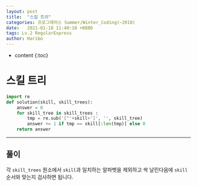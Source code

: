 ```yaml
---
layout: post
title:  "스킬 트리"
categories: 프로그래머스 Summer/Winter_Coding(~2018)
date:   2021-01-18 11:40:18 +0800
tags: Lv.2 RegularExpress
author: Haribo
---
```


* content
{:toc}
# 스킬 트리

```python
import re
def solution(skill, skill_trees):
    answer = 0
    for skill_tree in skill_trees :
        tmp = re.sub('[^'+skill+']', '', skill_tree)
        answer += 1 if tmp == skill[:len(tmp)] else 0
    return answer
```

---









## 풀이

각 `skill_trees` 원소에서 `skill`과 일치하는 알파벳을 제외하고 싹 날린다음에 `skill` 순서와 맞는지 검사하면 됩니다.